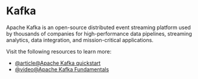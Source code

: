 # Kafka

Apache Kafka is an open-source distributed event streaming platform used by thousands of companies for high-performance data pipelines, streaming analytics, data integration, and mission-critical applications.

Visit the following resources to learn more:

- [@article@Apache Kafka quickstart](https://kafka.apache.org/quickstart)
- [@video@Apache Kafka Fundamentals](https://www.youtube.com/watch?v=B5j3uNBH8X4)
